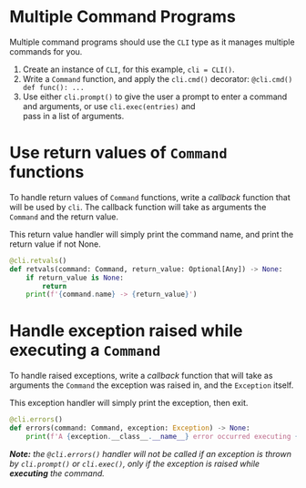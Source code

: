 # Multiple Command Programs

Multiple command programs should use the `CLI` type as it manages multiple commands for you.

1. Create an instance of `CLI`, for this example, `cli = CLI()`.
2. Write a `Command` function, and apply the `cli.cmd()` decorator: `@cli.cmd() def func(): ...`
3. Use either `cli.prompt()` to give the user a prompt to enter a command and arguments, or use `cli.exec(entries)`
   and \
   pass in a list of arguments.

# Use return values of `Command` functions

To handle return values of `Command` functions, write a *callback* function that will be used by `cli`. The callback
function will take as arguments the `Command` and the return value.

This return value handler will simply print the command name, and print the return value if not None.

```python
@cli.retvals()
def retvals(command: Command, return_value: Optional[Any]) -> None:
    if return_value is None:
        return
    print(f'{command.name} -> {return_value}')
```  

# Handle exception raised while executing a `Command`

To handle raised exceptions, write a *callback* function that will take as arguments the `Command` the exception was
raised in, and the `Exception` itself.

This exception handler will simply print the exception, then exit.

```python
@cli.errors()
def errors(command: Command, exception: Exception) -> None:
    print(f'A {exception.__class__.__name__} error occurred executing {command.name}:\n{exception}')
```

***Note:** the `@cli.errors()` handler will not be called if an exception is thrown by `cli.prompt()` or `cli.exec()`,
only
if the exception is raised while **executing** the command.*
